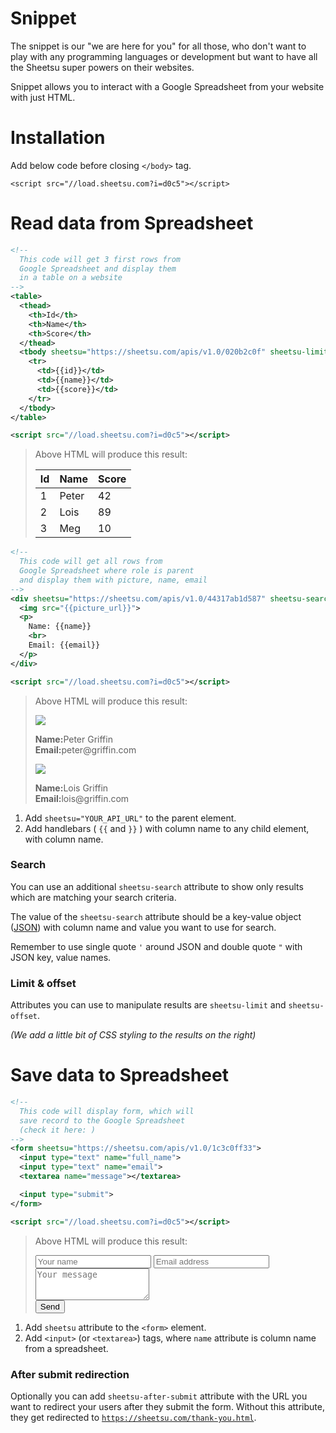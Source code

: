 # Snippet

The snippet is our "we are here for you" for all those, who don't want to play with any programming languages or development but want to have all the Sheetsu super powers on their websites.

Snippet allows you to interact with a Google Spreadsheet from your website with just HTML.

# Installation
Add below code before closing `</body>` tag.

`<script src="//load.sheetsu.com?i=d0c5"></script>`

# Read data from Spreadsheet
```xml
<!--
  This code will get 3 first rows from
  Google Spreadsheet and display them
  in a table on a website
-->
<table>
  <thead>
    <th>Id</th>
    <th>Name</th>
    <th>Score</th>
  </thead>
  <tbody sheetsu="https://sheetsu.com/apis/v1.0/020b2c0f" sheetsu-limit="3">
    <tr>
      <td>{{id}}</td>
      <td>{{name}}</td>
      <td>{{score}}</td>
    </tr>
  </tbody>
</table>

<script src="//load.sheetsu.com?i=d0c5"></script>
```

<blockquote>
  <p>Above HTML will produce this result:</p>
  <table class="snippet-example-table">
    <thead>
      <th>Id</th><th>Name</th><th>Score</th>
    </thead>
    <tbody>
      <tr><td>1</td><td>Peter</td><td>42</td></tr>
      <tr><td>2</td><td>Lois</td><td>89</td></tr>
      <tr><td>3</td><td>Meg</td><td>10</td></tr>
    </tbody>
  </table>
</blockquote>

```xml
<!--
  This code will get all rows from
  Google Spreadsheet where role is parent
  and display them with picture, name, email
-->
<div sheetsu="https://sheetsu.com/apis/v1.0/44317ab1d587" sheetsu-search='{"role": "parent"}'>
  <img src="{{picture_url}}">
  <p>
    Name: {{name}}
    <br>
    Email: {{email}}
  </p>
</div>

<script src="//load.sheetsu.com?i=d0c5"></script>
```
<blockquote>
  <p>Above HTML will produce this result:</p>
  <div class="snippet-example">
    <div class="character-card">
      <div class="char-details">
        <img src="images/peter.png">
        <p>
          <strong>Name:</strong>Peter Griffin
          <br/>
          <strong>Email:</strong>peter@griffin.com
        </p>
      </div>
    </div>
    <div class="character-card">
      <img src="images/lois.png">
      <div class="char-details">
        <p>
          <strong>Name:</strong>Lois Griffin
          <br/>
          <strong>Email:</strong>lois@griffin.com
        </p>
      </div>
    </div>
  </div>
</blockquote>

1. Add `sheetsu="YOUR_API_URL"` to the parent element.
2. Add handlebars ( `{{` and `}}` ) with column name to any child element, with column name.

### Search
You can use an additional `sheetsu-search` attribute to show only results which are matching your search criteria.

The value of the `sheetsu-search` attribute should be a key-value object ([JSON](http://json.org/example.html)) with column name and value you want to use for search.

Remember to use single quote `'` around JSON and double quote `"` with JSON key, value names.

### Limit & offset

Attributes you can use to manipulate results are `sheetsu-limit` and `sheetsu-offset`.

*(We add a little bit of CSS styling to the results on the right)*

# Save data to Spreadsheet
```xml
<!--
  This code will display form, which will
  save record to the Google Spreadsheet
  (check it here: )
-->
<form sheetsu="https://sheetsu.com/apis/v1.0/1c3c0ff33">
  <input type="text" name="full_name">
  <input type="text" name="email">
  <textarea name="message"></textarea>

  <input type="submit">
</form>

<script src="//load.sheetsu.com?i=d0c5"></script>
```

<blockquote>
  <p>Above HTML will produce this result:</p>
  <div class="snippet-example">
    <div class="column-50" style="margin-right: 10px;">
      <input type="text" name="full_name" placeholder="Your name">
      <input type="text" name="email" placeholder="Email address">
    </div>
    <div class="column-50">
      <textarea name="message" placeholder="Your message" rows="3" style="position: relative;"></textarea>
    </div>
    <div class="button-wrapper">
      <input class="button" type="submit" value="Send" onclick="alert('It is just an example. Copy the code above to your website to make it work ;)')">
    </div>
  </div>
</blockquote>


1. Add `sheetsu` attribute to the `<form>` element.
2. Add `<input>` (or `<textarea>`) tags, where `name` attribute is column name from a spreadsheet.

### After submit redirection
Optionally you can add `sheetsu-after-submit` attribute with the URL you want to redirect your users after they submit the form. Without this attribute, they get redirected to [`https://sheetsu.com/thank-you.html`](https://sheetsu.com/thank-you.html).
